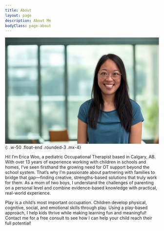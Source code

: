 ```yaml
---
title: About
layout: page
description: About Me
bodyClass: page-about
---
```


![Portrait of Erica](/images/about-erica.jpg){: .w-50 .float-end .rounded-3 .mx-4}

Hi! I’m Erica Woo, a pediatric Occupational Therapist based in Calgary, AB. With over 13 years of experience working with children in schools and homes, I’ve seen firsthand the growing need for OT support beyond the school system. That’s why I’m passionate about partnering with families to bridge that gap—finding creative, strengths-based solutions that truly work for them. As a mom of two boys, I understand the challenges of parenting on a personal level and combine evidence-based knowledge with practical, real-world experience.

Play is a child’s most important occupation. Children develop physical, cognitive, social, and emotional skills through play. Using a play-based approach, I help kids thrive while making learning fun and meaningful! Contact me for a free consult to see how I can help your child reach their full potential!
